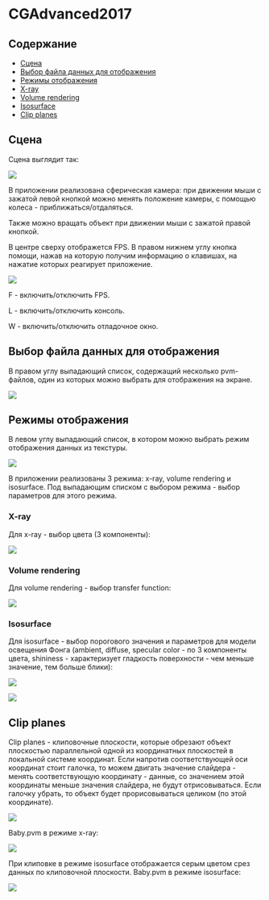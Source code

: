 # CGAdvanced2017

## Содержание

* [Сцена](#Сцена)
* [Выбор файла данных для отображения](#Выбор-файла-данных-для-отображения)
* [Режимы отображения](#Режимы-отображения)
* [X-ray](#x-ray)
* [Volume rendering](#volume-rendering)
* [Isosurface](#isosurface)
* [Clip planes](#clip-planes)

## Сцена

Сцена выглядит так:

<img
  src="img/scene.png"
/>

В приложении реализована сферическая камера: при движении мыши с зажатой левой кнопкой можно менять положение камеры, 
с помощью колеса - приближаться/отдаляться. 

Также можно вращать объект при движении мыши с зажатой правой кнопкой.

В центре сверху отображется FPS.
В правом нижнем углу кнопка помощи, нажав на которую получим информацию о клавишах, на нажатие которых реагирует приложение.

<img
  src="img/help.png"
/>

F - включить/отключить FPS.

L - включить/отключить консоль.

W - включить/отключить отладочное окно.

## Выбор файла данных для отображения

В правом углу выпадающий список, содержащий несколько pvm-файлов, один из которых можно выбрать для отображения на экране.

<img
  src="img/texture_file.png"
/>

## Режимы отображения

В левом углу выпадающий список, в котором можно выбрать режим отображения данных из текстуры.

<img
  src="img/mode.png"
/>

В приложении реализованы 3 режима: x-ray, volume rendering и isosurface. Под выпадающим списком с выбором режима - выбор параметров для этого режима.

### X-ray

Для x-ray - выбор цвета (3 компоненты):

<img
  src="img/x-ray.png"
/>

### Volume rendering

Для volume rendering - выбор transfer function:

<img
  src="img/volume_rendering.png"
/>

### Isosurface

Для isosurface - выбор порогового значения и параметров для модели освещения Фонга 
(ambient, diffuse, specular color - по 3 компоненты цвета, 
shininess - характеризует гладкость поверхности - чем меньше значение, тем больше блики):

<img
  src="img/isosurface.png"
/>

<img
  src="img/shininess.png"
/>

## Clip planes

Clip planes - клиповочные плоскости, которые обрезают объект плоскостью параллельной одной из координатных плоскостей в локальной системе координат.
Если напротив соответствующей оси координат стоит галочка, то можем двигать значение слайдера - менять соответствующую координату - данные, 
со значением этой координаты меньше значения слайдера, не будут отрисовываться. 
Если галочку убрать, то объект будет прорисовываться целиком (по этой координате).

<img
  src="img/clip_planes.png"
/>

Baby.pvm в режиме x-ray:

<img
  src="img/x-ray_clipX.png"
/>

При клиповке в режиме isosurface отображается серым цветом срез данных по клиповочной плоскости.
Baby.pvm в режиме isosurface:

<img
  src="img/isosurface_clipX.png"
/>

